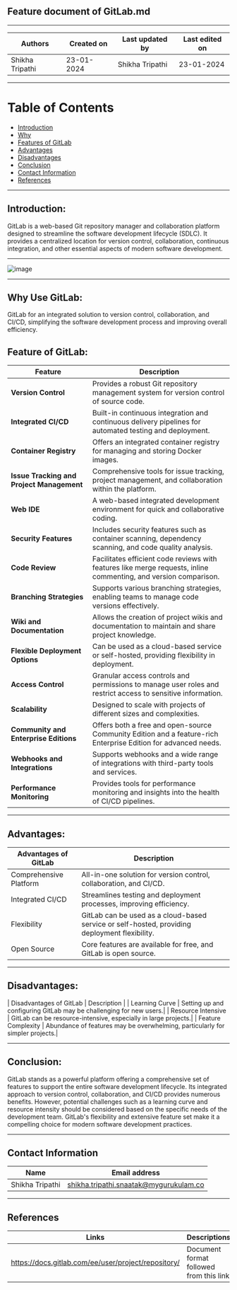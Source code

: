 ## Feature document of GitLab.md

***

| Authors |	Created on | Last updated by |	Last edited on |
|---------|------------|-----------------|------------------|
|Shikha Tripathi	| 23-01-2024 |	Shikha Tripathi |	23-01-2024 |


***
# Table of Contents

+ [Introduction](#Introduction)
+ [Why](#Why)
+ [Features of GitLab](#FeaturesofGitLab)
+ [Advantages](#Advantages)
+ [Disadvantages](#Disadvantages)
+ [Conclusion](#Conclusion)
+ [Contact Information](#Contact_Information)
+ [References](#References)
  
***

## Introduction:
GitLab is a web-based Git repository manager and collaboration platform designed to streamline the software development lifecycle (SDLC). It provides a centralized location for version control, collaboration, continuous integration, and other essential aspects of modern software development.

***
![image](https://github.com/avengers-p7/Documentation/assets/156056746/c91144c1-98f8-4803-93eb-f4d0d8ab9e82)

***

## Why Use GitLab:
GitLab for an integrated solution to version control, collaboration, and CI/CD, simplifying the software development process and improving overall efficiency.

## Feature of GitLab:
| Feature	| Description |
|---------|-------------|
|**Version Control** |	Provides a robust Git repository management system for version control of source code. |
| **Integrated CI/CD**	| Built-in continuous integration and continuous delivery pipelines for automated testing and deployment.|
| **Container Registry**	| Offers an integrated container registry for managing and storing Docker images. |
| **Issue Tracking and Project Management**	| Comprehensive tools for issue tracking, project management, and collaboration within the platform.|
| **Web IDE**	| A web-based integrated development environment for quick and collaborative coding.|
| **Security Features**	| Includes security features such as container scanning, dependency scanning, and code quality analysis.|
| **Code Review**|	Facilitates efficient code reviews with features like merge requests, inline commenting, and version comparison.|
| **Branching Strategies** |	Supports various branching strategies, enabling teams to manage code versions effectively.|
| **Wiki and Documentation**| Allows the creation of project wikis and documentation to maintain and share project knowledge.|
| **Flexible Deployment Options** |	Can be used as a cloud-based service or self-hosted, providing flexibility in deployment.|
| **Access Control**	| Granular access controls and permissions to manage user roles and restrict access to sensitive information.|
| **Scalability**	| Designed to scale with projects of different sizes and complexities.|
| **Community and Enterprise Editions**| Offers both a free and open-source Community Edition and a feature-rich Enterprise Edition for advanced needs.|
|**Webhooks and Integrations** |	Supports webhooks and a wide range of integrations with third-party tools and services.|
| **Performance Monitoring**	| Provides tools for performance monitoring and insights into the health of CI/CD pipelines.|

***

## Advantages:
| Advantages of GitLab |	Description |
|----------------------|--------------|
| Comprehensive Platform | All-in-one solution for version control, collaboration, and CI/CD.|
| Integrated CI/CD	| Streamlines testing and deployment processes, improving efficiency.|
| Flexibility	| GitLab can be used as a cloud-based service or self-hosted, providing deployment flexibility. |
| Open Source	| Core features are available for free, and GitLab is open source. |

***

## Disadvantages:
| Disadvantages of GitLab	| Description |
| Learning Curve | Setting up and configuring GitLab may be challenging for new users.|
| Resource Intensive |	GitLab can be resource-intensive, especially in large projects.|
| Feature Complexity | Abundance of features may be overwhelming, particularly for simpler projects.|

***

## Conclusion:
GitLab stands as a powerful platform offering a comprehensive set of features to support the entire software development lifecycle. Its integrated approach to version control, collaboration, and CI/CD provides numerous benefits. However, potential challenges such as a learning curve and resource intensity should be considered based on the specific needs of the development team. GitLab's flexibility and extensive feature set make it a compelling choice for modern software development practices.

***

## Contact Information
 | Name |	Email address |
 |------|---------------|
 | Shikha Tripathi	| shikha.tripathi.snaatak@mygurukulam.co |

 ***

 ## References
  | Links	| Descriptions |
  |-------|--------------|
  | https://docs.gitlab.com/ee/user/project/repository/ |	Document format followed from this link |

 
 
